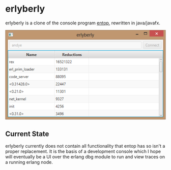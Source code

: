
# erlyberly

erlyberly is a clone of the console program [entop](https://github.com/mazenharake/entop), rewritten in java/javafx.  

![erlyberly](doc/erlyberly.png)

## Current State

erlyberly currently does not contain all functionality that entop has so isn't a proper replacement.  It is the basis of a development console which I hope will eventually be a UI over the erlang dbg module to run and view traces on a running erlang node.
